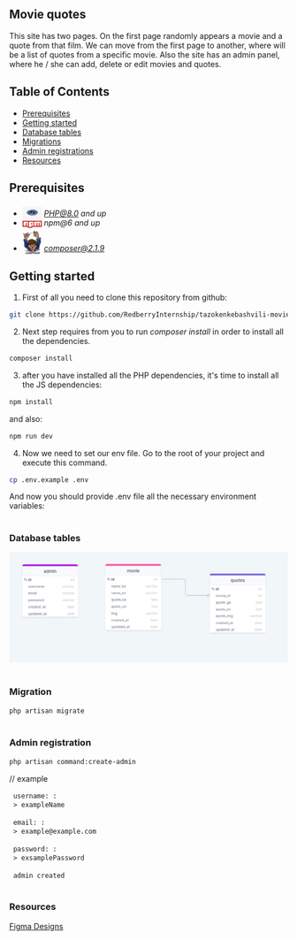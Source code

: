 ## Movie quotes
<p align="left">
    This site has two pages. On the first page randomly appears
    a movie and a quote from that film. We can move from the first 
    page to another, where will be a list of quotes from a specific
    movie. Also the site has an admin panel, where he / she can add, 
    delete or edit movies and quotes.
</p>

## Table of Contents

* [Prerequisites](#prerequisites)
* [Getting started](#getting-started)
* [Database tables](#database-tables)
* [Migrations](#migration)
* [Admin registrations](#admin-registration)
* [Resources](#resources)

## Prerequisites

* <img src="readme/php.jpg" width="35" style="position: relative; top: 4px" /> *PHP@8.0 and up*
* <img src="readme/npm.png" width="35" style="position: relative; top: 4px" /> *npm@6 and up*
* <img src="readme/composer.png" width="35" style="position: relative; top: 6px" /> *composer@2.1.9*

## Getting started

1. First of all you need to clone this repository from github:

```sh
git clone https://github.com/RedberryInternship/tazokenkebashvili-movie-quotes.git
```

2. Next step requires from you to run *composer install* in order to install all the dependencies.

```sh
composer install
```

3. after you have installed all the PHP dependencies, it's time to install all the JS dependencies:

```sh
npm install
```

and also:
```sh
npm run dev
```

4. Now we need to set our env file. Go to the root of your project and execute this command.
```sh
cp .env.example .env
```
And now you should provide .env file all the necessary environment variables:

#
### Database tables

!["CI / CD"](./readme/drawsql.png)

#
### Migration

```sh
php artisan migrate
```
#
### Admin registration

```sh
php artisan command:create-admin
```

// example

```shell
 username: :
 > exampleName        

 email: :
 > example@example.com

 password: :
 > exsamplePassword
 
 admin created
```

#
### Resources

[Figma Designs](https://www.figma.com/file/IIJOKK5esgM8uK8pM3D59J/Movie-Quotes?node-id=0%3A1)
